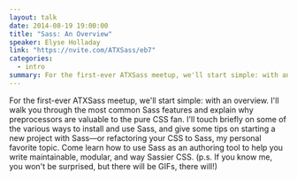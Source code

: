 ```yaml
---
layout: talk
date: 2014-08-19 19:00:00
title: "Sass: An Overview"
speaker: Elyse Holladay
link: "https://nvite.com/ATXSass/eb7"
categories:
  - intro
summary: For the first-ever ATXSass meetup, we'll start simple: with an overview. Elyse walks you through the most common Sass features and explain why preprocessors are valuable to the pure CSS fan.
---
```


For the first-ever ATXSass meetup, we'll start simple: with an overview. I'll walk you through the most common Sass features and explain why preprocessors are valuable to the pure CSS fan. I'll touch briefly on some of the various ways to install and use Sass, and give some tips on starting a new project with Sass—or refactoring your CSS to Sass, my personal favorite topic. Come learn how to use Sass as an authoring tool to help you write maintainable, modular, and way Sassier CSS. (p.s. If you know me, you won't be surprised, but there will be GIFs, there will!)
